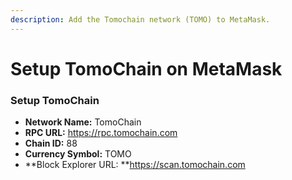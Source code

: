 ```yaml
---
description: Add the Tomochain network (TOMO) to MetaMask.
---
```


# Setup TomoChain on MetaMask

### Setup TomoChain

* **Network Name:** TomoChain
* **RPC URL:** https://rpc.tomochain.com
* **Chain ID:** 88
* **Currency Symbol:** TOMO
* **Block Explorer URL: **https://scan.tomochain.com
